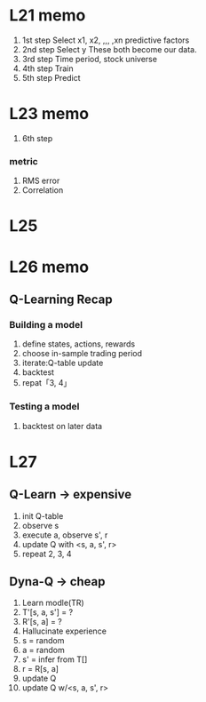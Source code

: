 # L21 memo

1. 1st step
Select x1, x2, ,,, ,xn
predictive factors
1. 2nd step
Select y
These both become our data.
1. 3rd step
Time period, stock universe
1. 4th step
Train
1. 5th step
Predict

# L23 memo
1. 6th step
### metric
  1. RMS error
  1. Correlation

# L25

# L26 memo
## Q-Learning Recap
### Building a model
1. define states, actions, rewards
1. choose in-sample trading period
1. iterate:Q-table update
1. backtest
1. repat「3, 4」

### Testing a model
1. backtest on later data

# L27
## Q-Learn -> expensive
1. init Q-table
1. observe s
1. execute a, observe s', r
1. update Q with <s, a, s', r>
1. repeat 2, 3, 4

## Dyna-Q -> cheap
1. Learn modle(TR)
  1. T'[s, a, s'] = ?
  1. R'[s, a] = ?
1. Hallucinate experience
  1. s = random
  1. a = random
  1. s' = infer from T[]
  1. r = R[s, a]
1. update Q
  1. update Q w/<s, a, s', r>
